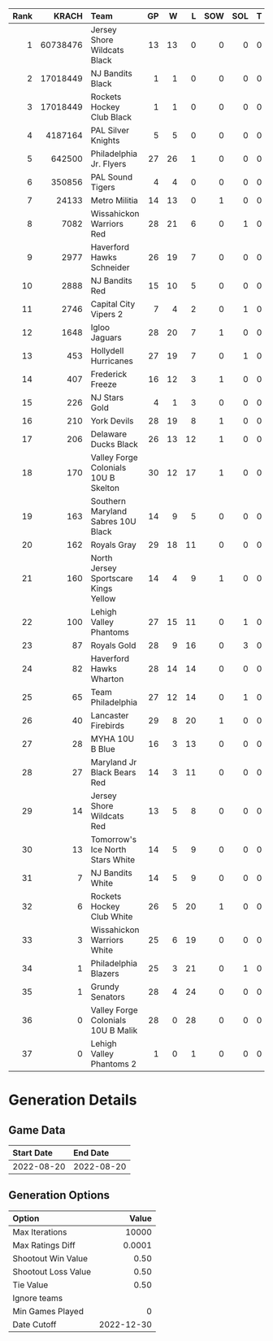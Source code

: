 Rank|KRACH|Team|GP|W|L|SOW|SOL|T|SoS
---:|---:|:---|---:|---:|---:|---:|---:|---:|---:
1|60738476|Jersey Shore Wildcats Black|13|13|0|0|0|0|51139
2|17018449|NJ Bandits Black|1|1|0|0|0|0|7082
3|17018449|Rockets Hockey Club Black|1|1|0|0|0|0|7082
4|4187164|PAL Silver Knights|5|5|0|0|0|0|1747
5|642500|Philadelphia Jr. Flyers|27|26|1|0|0|0|2250059
6|350856|PAL Sound Tigers|4|4|0|0|0|0|135
7|24133|Metro Militia|14|13|0|1|0|0|1019
8|7082|Wissahickon Warriors Red|28|21|6|0|1|0|3535793
9|2977|Haverford Hawks Schneider|26|19|7|0|0|0|4723056
10|2888|NJ Bandits Red|15|10|5|0|0|0|8142211
11|2746|Capital City Vipers 2|7|4|2|0|1|0|8680822
12|1648|Igloo Jaguars|28|20|7|1|0|0|173912
13|453|Hollydell Hurricanes|27|19|7|0|1|0|37834
14|407|Frederick Freeze|16|12|3|1|0|0|1606
15|226|NJ Stars Gold|4|1|3|0|0|0|161513
16|210|York Devils|28|19|8|1|0|0|46027
17|206|Delaware Ducks Black|26|13|12|1|0|0|25650
18|170|Valley Forge Colonials 10U B Skelton|30|12|17|1|0|0|4093337
19|163|Southern Maryland Sabres 10U Black|14|9|5|0|0|0|337
20|162|Royals Gray|29|18|11|0|0|0|24064
21|160|North Jersey Sportscare Kings Yellow|14|4|9|1|0|0|8724017
22|100|Lehigh Valley Phantoms|27|15|11|0|1|0|48633
23|87|Royals Gold|28|9|16|0|3|0|2239779
24|82|Haverford Hawks Wharton|28|14|14|0|0|0|36556
25|65|Team Philadelphia|27|12|14|0|1|0|629
26|40|Lancaster Firebirds|29|8|20|1|0|0|44961
27|28|MYHA 10U B Blue|16|3|13|0|0|0|1529
28|27|Maryland Jr Black Bears Red|14|3|11|0|0|0|46779
29|14|Jersey Shore Wildcats Red|13|5|8|0|0|0|316
30|13|Tomorrow's Ice North Stars White|14|5|9|0|0|0|118
31|7|NJ Bandits White|14|5|9|0|0|0|710
32|6|Rockets Hockey Club White|26|5|20|1|0|0|2363813
33|3|Wissahickon Warriors White|25|6|19|0|0|0|181623
34|1|Philadelphia Blazers|25|3|21|0|1|0|208355
35|1|Grundy Senators|28|4|24|0|0|0|172761
36|0|Valley Forge Colonials 10U B Malik|28|0|28|0|0|0|23992
37|0|Lehigh Valley Phantoms 2|1|0|1|0|0|0|7082
# Generation Details
## Game Data
| Start Date | End Date |
| :--- | :--- |
| 2022-08-20 | 2022-08-20 |

## Generation Options
| Option | Value |
| :----- | ----: |
| Max Iterations | 10000 |
| Max Ratings Diff | 0.0001 |
| Shootout Win Value | 0.50 |
| Shootout Loss Value | 0.50 |
| Tie Value | 0.50 |
| Ignore teams |  |
| Min Games Played | 0 |
| Date Cutoff | 2022-12-30 |

